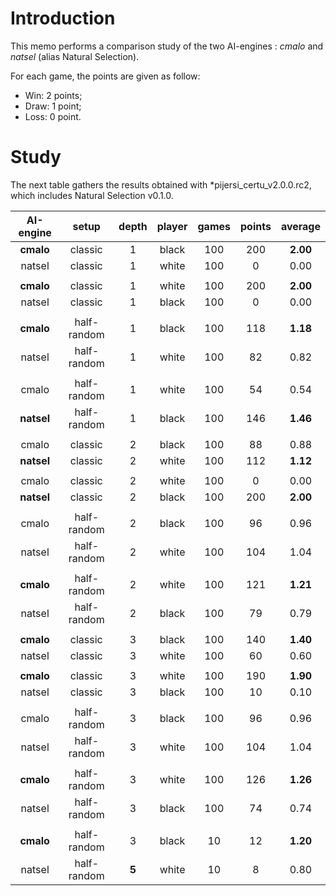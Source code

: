 # Introduction

This memo performs a comparison study of the two AI-engines : *cmalo* and *natsel* (alias Natural Selection).

For each game, the points are given as follow:

- Win: 2 points;
- Draw: 1 point;
- Loss: 0 point.

# Study

The next table gathers the results obtained with *pijersi_certu_v2.0.0.rc2, which includes Natural Selection v0.1.0.

| AI-engine  |    setup    | depth | player | games | points | average  |
| :--------: | :---------: | :---: | :----: | :---: | :----: | :------: |
| **cmalo**  |   classic   |   1   | black  |  100  |  200   | **2.00** |
|   natsel   |   classic   |   1   | white  |  100  |   0    |   0.00   |
|            |             |       |        |       |        |          |
| **cmalo**  |   classic   |   1   | white  |  100  |  200   | **2.00** |
|   natsel   |   classic   |   1   | black  |  100  |   0    |   0.00   |
|            |             |       |        |       |        |          |
| **cmalo**  | half-random |   1   | black  |  100  |  118   | **1.18** |
|   natsel   | half-random |   1   | white  |  100  |   82   |   0.82   |
|            |             |       |        |       |        |          |
|   cmalo    | half-random |   1   | white  |  100  |   54   |   0.54   |
| **natsel** | half-random |   1   | black  |  100  |  146   | **1.46** |
|            |             |       |        |       |        |          |
|   cmalo    |   classic   |   2   | black  |  100  |   88   |   0.88   |
| **natsel** |   classic   |   2   | white  |  100  |  112   | **1.12** |
|            |             |       |        |       |        |          |
|   cmalo    |   classic   |   2   | white  |  100  |   0    |   0.00   |
| **natsel** |   classic   |   2   | black  |  100  |  200   | **2.00** |
|            |             |       |        |       |        |          |
|   cmalo    | half-random |   2   | black  |  100  |   96   |   0.96   |
|   natsel   | half-random |   2   | white  |  100  |  104   |   1.04   |
|            |             |       |        |       |        |          |
| **cmalo**  | half-random |   2   | white  |  100  |  121   | **1.21** |
|   natsel   | half-random |   2   | black  |  100  |   79   |   0.79   |
|            |             |       |        |       |        |          |
| **cmalo**  |   classic   |   3   | black  |  100  |  140   | **1.40** |
|   natsel   |   classic   |   3   | white  |  100  |   60   |   0.60   |
|            |             |       |        |       |        |          |
| **cmalo**  |   classic   |   3   | white  |  100  |  190   | **1.90** |
|   natsel   |   classic   |   3   | black  |  100  |   10   |   0.10   |
|            |             |       |        |       |        |          |
|   cmalo    | half-random |   3   | black  |  100  |   96   |   0.96   |
|   natsel   | half-random |   3   | white  |  100  |  104   |   1.04   |
|            |             |       |        |       |        |          |
| **cmalo**  | half-random |   3   | white  |  100  |  126   | **1.26** |
|   natsel   | half-random |   3   | black  |  100  |   74   |   0.74   |
|            |             |       |        |       |        |          |
| **cmalo**  | half-random |   3   | black  |  10   |   12   | **1.20** |
|   natsel   | half-random | **5** | white  |  10   |   8    |   0.80   |

